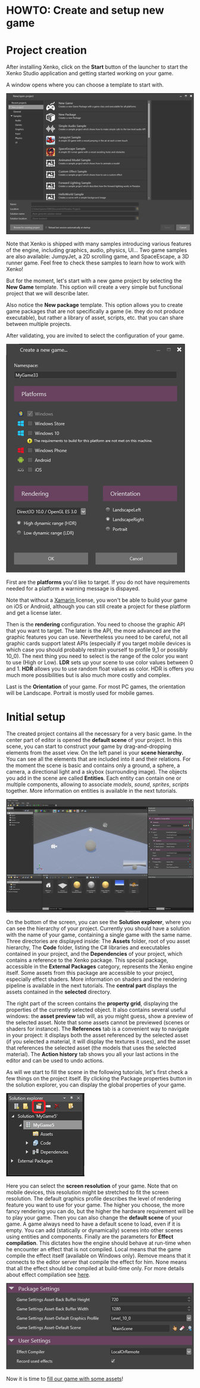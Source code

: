 # HOWTO: Create and setup new game

# Project creation

After installing Xenko, click on the **Start** button of the launcher to start the Xenko Studio application and getting started working on your game.

A window opens where you can choose a template to start with.

![media/howto-create-and-setup-new-game-1.png](media/howto-create-and-setup-new-game-1.png) 

Note that Xenko is shipped with many samples introducing various features of the engine, including graphics, audio, physics, UI... Two game samples are also available: JumpyJet, a 2D scrolling game, and SpaceEscape, a 3D runner game. Feel free to check these samples to learn how to work with Xenko!

But for the moment, let's start with a new game project by selecting the **New Game** template. This option will create a very simple but functional project that we will describe later.

Also notice the **New package** template. This option allows you to create game packages that are not specifically a game (ie. they do not produce executable), but rather a library of asset, scripts, etc. that you can share between multiple projects.

After validating, you are invited to select the configuration of your game.

![media/howto-create-and-setup-new-game-2.png](media/howto-create-and-setup-new-game-2.png) 

First are the **platforms** you'd like to target. If you do not have requirements needed for a platform a warning message is dispayed.

Note that without a [Xamarin ](https://xamarin.com/platform) license, you won't be able to build your game on iOS or Android, although you can still create a project for these platform and get a license later.

Then is the **rendering** configuration. You need to choose the graphic API that you want to target. The later is the API, the more advanced are the graphic features you can use. Nevertheless you need to be careful, not all graphic cards support latest APIs (especially if you target mobile devices is which case you should probably restrain yourself to profile 9_1 or possibly 10_0). The next thing you need to select is the range of the color you want to use (High or Low). **LDR** sets up your scene to use color values between 0 and 1. **HDR** allows you to use random float values as color. HDR is offers you much more possibilities but is also much more costly and complex.

Last is the **Orientation** of your game. For most PC games, the orientation will be Landscape. Portrait is mostly used for mobile games.

# Initial setup

The created project contains all the necessary for a very basic game. In the center part of editor is opened the **default scene** of your project. In this scene, you can start to construct your game by drag-and-dropping elements from the asset view. On the left panel is your **scene hierarchy.** You can see all the elements that are included into it and their relations. For the moment the scene is basic and contains only a ground, a sphere, a camera, a directional light and a skybox (surrounding image). The objects you add in the scene are called **Entities**. Each entity can contain one or multiple components, allowing to associate *models*, *sound*, *sprites*, *scripts* together. More information on entities is available in the next tutorials.

 

![media/howto-create-and-setup-new-game-3.png](media/howto-create-and-setup-new-game-3.png) 

On the bottom of the screen, you can see the **Solution explorer**, where you can see the hierarchy of your project. Currently you should have a solution with the name of your game, containing a single game with the same name. Three directories are displayed inside: The **Assets** folder, root of you asset hierarchy, The **Code** folder, listing the C# libraries and executables contained in your project, and the **Dependencies** of your project, which contains a reference to the Xenko package. This special package, accessible in the **External Packages** category, represents the Xenko engine itself. Some assets from this package are accessible to your project, especially effect shaders. More information on shaders and the rendering pipeline is available in the next tutorials. The **central part** displays the assets contained in the **selected** directory.

The right part of the screen contains the **property grid**, displaying the properties of the currently selected object. It also contains several useful windows: the **asset preview** tab will, as you might guess, show a preview of the selected asset. Note that some assets cannot be previewed (scenes or shaders for instance). The **References** tab is a convenient way to navigate in your project: it displays both the asset referenced by the selected asset (if you selected a material, it will display the textures it uses), and the asset that references the selected asset (the models that uses the selected material). The **Action history** tab shows you all your last actions in the editor and can be used to undo actions.

As will we start to fill the scene in the following tutorials, let's first check a few things on the project itself. By clicking the Package properties button in the solution explorer, you can display the global properties of your game.

![media/howto-create-and-setup-new-game-4.png](media/howto-create-and-setup-new-game-4.png) 

Here you can select the **screen resolution** of your game. Note that on mobile devices, this resolution might be stretched to fit the screen resolution. The default graphics profile describes the level of rendering feature you want to use for your game. The higher you choose, the more fancy rendering you can do, but the higher the hardware requirement will be to play your game. Then you can also change the **default scene** of your game. A game always need to have a default scene to load, even if it is empty. You can add (statically or dynamically) scenes into other scenes using entities and components. Finally are the parameters for **Effect compilation**. This dictates how the engine should behave at run-time when he encounter an effect that is not compiled. Local means that the game compile the effect itself (available on Windows only). Remove means that it connects to the editor server that compile the effect for him. None means that all the effect should be compiled at build-time only. For more details about effect compilation see [here](howto-generate-effects-on-mobile-devices.md).

![media/howto-create-and-setup-new-game-5.png](media/howto-create-and-setup-new-game-5.png) 

 

Now it is time to [fill our game with some assets](howto-create-or-import-asset-data.md)!

 

 

